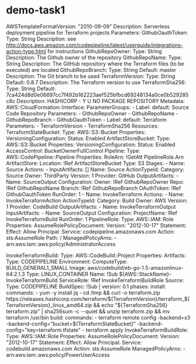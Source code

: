 # demo-task1
AWSTemplateFormatVersion: "2010-09-09"
Description: Serverless deployment pipeline for Terraform projects
Parameters:
  GithubOauthToken:
    Type: String
    Description: see http://docs.aws.amazon.com/codepipeline/latest/userguide/integrations-action-type.html for instructions
  GithubRepoOwner:
    Type: String
    Description: The Github owner of the repository
  GithubRepoName:
    Type: String
    Description: The GitHub repository where the Terraform files (to be executed) are located
  GithubRepoBranch:
    Type: String
    Default: master
    Description: The Git branch to be used
  TerraformVersion:
    Type: String
    Default: 0.8.7
    Description: The Terraform version to use
  TerraformSha256:
    Type: String
    Default: 7ca424d8d0e06697cc7f492b162223aef525bfbcd69248134a0ce0b529285c8c
    Description: HASHICORP - Y U NO PACKAGE REPOSITORY
Metadata:
  AWS::CloudFormation::Interface:
    ParameterGroups:
      - Label:
          default: Source Code Repository
        Parameters:
          - GithubRepoOwner
          - GithubRepoName
          - GithubRepoBranch
          - GithubOauthToken
      - Label:
          default: Terraform
        Parameters:
          - TerraformVersion
          - TerraformSha256
Resources:
  TerraformStateBucket:
    Type: AWS::S3::Bucket
    Properties:
      VersioningConfiguration:
        Status: Enabled
  ArtifactStoreBucket:
    Type: AWS::S3::Bucket
    Properties:
      VersioningConfiguration:
        Status: Enabled
      AccessControl: BucketOwnerFullControl
  Pipeline:
    Type: AWS::CodePipeline::Pipeline
    Properties:
      RoleArn: !GetAtt PipelineRole.Arn
      ArtifactStore:
        Location: !Ref ArtifactStoreBucket
        Type: S3
      Stages:
        - Name: Source
          Actions:
            - InputArtifacts: []
              Name: Source
              ActionTypeId:
                Category: Source
                Owner: ThirdParty
                Version: 1
                Provider: GitHub
              OutputArtifacts:
                - Name: SourceOutput
              Configuration:
                Owner: !Ref GithubRepoOwner
                Repo: !Ref GithubRepoName
                Branch: !Ref GithubRepoBranch
                OAuthToken: !Ref GithubOauthToken
              RunOrder: 1
        - Name: InvokeTerraform
          Actions:
          - Name: InvokeTerraformAction
            ActionTypeId:
                Category: Build
                Owner: AWS
                Version: 1
                Provider: CodeBuild
            OutputArtifacts:
              - Name: InvokeTerraformOutput
            InputArtifacts:
              - Name: SourceOutput
            Configuration:
                ProjectName: !Ref InvokeTerraformBuild
            RunOrder: 1
  PipelineRole:
    Type: AWS::IAM::Role
    Properties:
      AssumeRolePolicyDocument:
        Version: "2012-10-17"
        Statement:
          Effect: Allow
          Principal:
            Service: codepipeline.amazonaws.com
          Action: sts:AssumeRole
      Path: /
      ManagedPolicyArns:
        - arn:aws:iam::aws:policy/AdministratorAccess

  InvokeTerraformBuild:
    Type: AWS::CodeBuild::Project
    Properties:
      Artifacts:
        Type: CODEPIPELINE
      Environment:
        ComputeType: BUILD_GENERAL1_SMALL
        Image: aws/codebuild/eb-go-1.5-amazonlinux-64:2.1.3
        Type: LINUX_CONTAINER
      Name: !Sub ${AWS::StackName}-InvokeTerraformBuild
      ServiceRole: !Ref InvokeTerraformBuildRole
      Source:
        Type: CODEPIPELINE
        BuildSpec: !Sub |
          version: 0.1
          phases:
            install:
              commands:
                - yum -y install jq
                - cd /tmp && curl -o terraform.zip https://releases.hashicorp.com/terraform/${TerraformVersion}/terraform_${TerraformVersion}_linux_amd64.zip && echo "${TerraformSha256} terraform.zip" | sha256sum -c --quiet && unzip terraform.zip && mv terraform /usr/bin
            build:
              commands:
                - terraform remote config -backend=s3 -backend-config="bucket=${TerraformStateBucket}" -backend-config="key=terraform.tfstate"
                - terraform apply
  InvokeTerraformBuildRole:
    Type: AWS::IAM::Role
    Properties:
      AssumeRolePolicyDocument:
        Version: "2012-10-17"
        Statement:
          Effect: Allow
          Principal:
            Service: codebuild.amazonaws.com
          Action: sts:AssumeRole
      ManagedPolicyArns:
        - arn:aws:iam::aws:policy/PowerUserAccess
